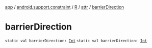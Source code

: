 [app](../../../index.md) / [android.support.constraint](../../index.md) / [R](../index.md) / [attr](index.md) / [barrierDirection](./barrier-direction.md)

# barrierDirection

`static val barrierDirection: `[`Int`](https://kotlinlang.org/api/latest/jvm/stdlib/kotlin/-int/index.html)
`static val barrierDirection: `[`Int`](https://kotlinlang.org/api/latest/jvm/stdlib/kotlin/-int/index.html)